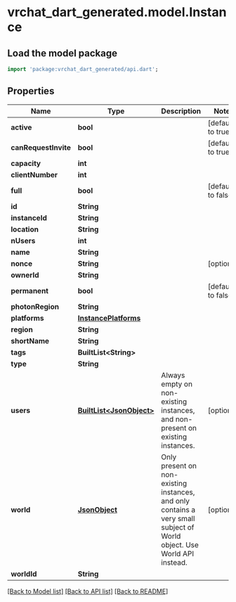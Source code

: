 # vrchat_dart_generated.model.Instance

## Load the model package
```dart
import 'package:vrchat_dart_generated/api.dart';
```

## Properties
Name | Type | Description | Notes
------------ | ------------- | ------------- | -------------
**active** | **bool** |  | [default to true]
**canRequestInvite** | **bool** |  | [default to true]
**capacity** | **int** |  | 
**clientNumber** | **int** |  | 
**full** | **bool** |  | [default to false]
**id** | **String** |  | 
**instanceId** | **String** |  | 
**location** | **String** |  | 
**nUsers** | **int** |  | 
**name** | **String** |  | 
**nonce** | **String** |  | [optional] 
**ownerId** | **String** |  | 
**permanent** | **bool** |  | [default to false]
**photonRegion** | **String** |  | 
**platforms** | [**InstancePlatforms**](InstancePlatforms.md) |  | 
**region** | **String** |  | 
**shortName** | **String** |  | 
**tags** | **BuiltList&lt;String&gt;** |  | 
**type** | **String** |  | 
**users** | [**BuiltList&lt;JsonObject&gt;**](JsonObject.md) | Always empty on non-existing instances, and non-present on existing instances. | [optional] 
**world** | [**JsonObject**](.md) | Only present on non-existing instances, and only contains a very small subject of World object. Use World API instead. | [optional] 
**worldId** | **String** |  | 

[[Back to Model list]](../README.md#documentation-for-models) [[Back to API list]](../README.md#documentation-for-api-endpoints) [[Back to README]](../README.md)


